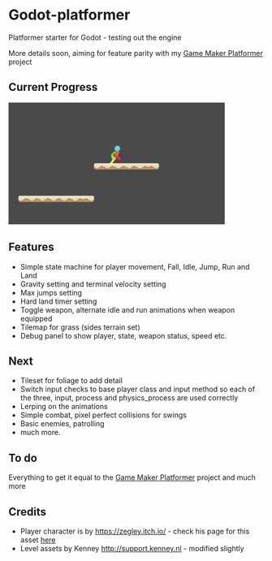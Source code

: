 # Godot-platformer

Platformer starter for Godot - testing out the engine

More details soon, aiming for feature parity with my [Game Maker Platformer](https://github.com/deanblackborough/gm-platformer) project

## Current Progress
![Gif of Progress](current-progress.gif "Current progress animation")

## Features

- Simple state machine for player movement, Fall, Idle, Jump, Run and Land
- Gravity setting and terminal velocity setting
- Max jumps setting
- Hard land timer setting
- Toggle weapon, alternate idle and run animations when weapon equipped
- Tilemap for grass (sides terrain set)
- Debug panel to show player, state, weapon status, speed etc.

## Next
- Tileset for foliage to add detail
- Switch input checks to base player class and input method so each of the three, input, process and physics_process are used correctly
- Lerping on the animations
- Simple combat, pixel perfect collisions for swings
- Basic enemies, patrolling
- much more.

## To do
Everything to get it equal to the [Game Maker Platformer](https://github.com/deanblackborough/gm-platformer) project and much more

## Credits

- Player character is by https://zegley.itch.io/ - check his page for this asset [here](https://zegley.itch.io/2d-platformermetroidvania-asset-pack)
- Level assets by Kenney http://support.kenney.nl - modified slightly
